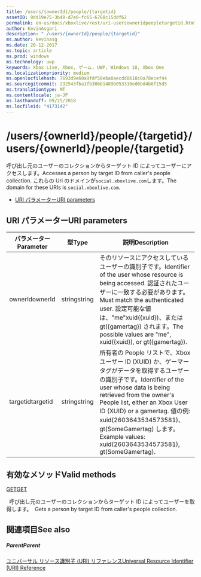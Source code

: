 ```yaml
---
title: /users/{ownerId}/people/{targetid}
assetID: 9dd19e75-3b48-d7e0-fc65-6760c15ddf62
permalink: en-us/docs/xboxlive/rest/uri-usersowneridpeopletargetid.html
author: KevinAsgari
description: " /users/{ownerId}/people/{targetid}"
ms.author: kevinasg
ms.date: 20-12-2017
ms.topic: article
ms.prod: windows
ms.technology: uwp
keywords: Xbox Live, Xbox, ゲーム, UWP, Windows 10, Xbox One
ms.localizationpriority: medium
ms.openlocfilehash: 7693d9e60a9fdf58eba8aecdd8618c0a78ecef44
ms.sourcegitcommit: 232543fba1fb30bb1489b053310ed6bd4b8f15d5
ms.translationtype: MT
ms.contentlocale: ja-JP
ms.lasthandoff: 09/25/2018
ms.locfileid: "4173142"
---
```

# <a name="usersowneridpeopletargetid"></a><span data-ttu-id="0e1cd-104">/users/{ownerId}/people/{targetid}</span><span class="sxs-lookup"><span data-stu-id="0e1cd-104">/users/{ownerId}/people/{targetid}</span></span>
<span data-ttu-id="0e1cd-105">呼び出し元のユーザーのコレクションからターゲット ID によってユーザーにアクセスします。</span><span class="sxs-lookup"><span data-stu-id="0e1cd-105">Accesses a person by target ID from caller's people collection.</span></span> <span data-ttu-id="0e1cd-106">これらの Uri のドメインが`social.xboxlive.com`します。</span><span class="sxs-lookup"><span data-stu-id="0e1cd-106">The domain for these URIs is `social.xboxlive.com`.</span></span>
 
  * [<span data-ttu-id="0e1cd-107">URI パラメーター</span><span class="sxs-lookup"><span data-stu-id="0e1cd-107">URI parameters</span></span>](#ID4EV)
 
<a id="ID4EV"></a>

 
## <a name="uri-parameters"></a><span data-ttu-id="0e1cd-108">URI パラメーター</span><span class="sxs-lookup"><span data-stu-id="0e1cd-108">URI parameters</span></span>
 
| <span data-ttu-id="0e1cd-109">パラメーター</span><span class="sxs-lookup"><span data-stu-id="0e1cd-109">Parameter</span></span>| <span data-ttu-id="0e1cd-110">型</span><span class="sxs-lookup"><span data-stu-id="0e1cd-110">Type</span></span>| <span data-ttu-id="0e1cd-111">説明</span><span class="sxs-lookup"><span data-stu-id="0e1cd-111">Description</span></span>| 
| --- | --- | --- | 
| <span data-ttu-id="0e1cd-112">ownerId</span><span class="sxs-lookup"><span data-stu-id="0e1cd-112">ownerId</span></span>| <span data-ttu-id="0e1cd-113">string</span><span class="sxs-lookup"><span data-stu-id="0e1cd-113">string</span></span>| <span data-ttu-id="0e1cd-114">そのリソースにアクセスしているユーザーの識別子です。</span><span class="sxs-lookup"><span data-stu-id="0e1cd-114">Identifier of the user whose resource is being accessed.</span></span> <span data-ttu-id="0e1cd-115">認証されたユーザーに一致する必要があります。</span><span class="sxs-lookup"><span data-stu-id="0e1cd-115">Must match the authenticated user.</span></span> <span data-ttu-id="0e1cd-116">設定可能な値は、"me"xuid({xuid})、または gt({gamertag}) されます。</span><span class="sxs-lookup"><span data-stu-id="0e1cd-116">The possible values are "me", xuid({xuid}), or gt({gamertag}).</span></span>| 
| <span data-ttu-id="0e1cd-117">targetid</span><span class="sxs-lookup"><span data-stu-id="0e1cd-117">targetid</span></span>| <span data-ttu-id="0e1cd-118">string</span><span class="sxs-lookup"><span data-stu-id="0e1cd-118">string</span></span>| <span data-ttu-id="0e1cd-119">所有者の People リストで、Xbox ユーザー ID (XUID) か、ゲーマータグがデータを取得するユーザーの識別子です。</span><span class="sxs-lookup"><span data-stu-id="0e1cd-119">Identifier of the user whose data is being retrieved from the owner's People list, either an Xbox User ID (XUID) or a gamertag.</span></span> <span data-ttu-id="0e1cd-120">値の例: xuid(2603643534573581)、gt(SomeGamertag) します。</span><span class="sxs-lookup"><span data-stu-id="0e1cd-120">Example values: xuid(2603643534573581), gt(SomeGamertag).</span></span>| 
  
<a id="ID4EQB"></a>

 
## <a name="valid-methods"></a><span data-ttu-id="0e1cd-121">有効なメソッド</span><span class="sxs-lookup"><span data-stu-id="0e1cd-121">Valid methods</span></span>

[<span data-ttu-id="0e1cd-122">GET</span><span class="sxs-lookup"><span data-stu-id="0e1cd-122">GET</span></span>](uri-usersowneridpeopletargetidget.md)

<span data-ttu-id="0e1cd-123">&nbsp;&nbsp;呼び出し元のユーザーのコレクションからターゲット ID によってユーザーを取得します。</span><span class="sxs-lookup"><span data-stu-id="0e1cd-123">&nbsp;&nbsp;Gets a person by target ID from caller's people collection.</span></span>
 
<a id="ID4E1B"></a>

 
## <a name="see-also"></a><span data-ttu-id="0e1cd-124">関連項目</span><span class="sxs-lookup"><span data-stu-id="0e1cd-124">See also</span></span>
 
<a id="ID4E3B"></a>

 
##### <a name="parent"></a><span data-ttu-id="0e1cd-125">Parent</span><span class="sxs-lookup"><span data-stu-id="0e1cd-125">Parent</span></span> 

[<span data-ttu-id="0e1cd-126">ユニバーサル リソース識別子 (URI) リファレンス</span><span class="sxs-lookup"><span data-stu-id="0e1cd-126">Universal Resource Identifier (URI) Reference</span></span>](../atoc-xboxlivews-reference-uris.md)

   